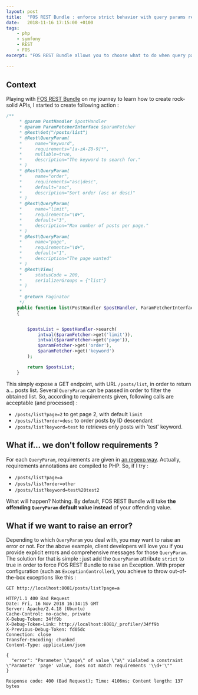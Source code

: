 ```yaml
---
layout: post
title:  "FOS REST Bundle : enforce strict behavior with query params requirements"
date:   2018-11-16 17:15:00 +0100
tags:
    - php
    - symfony
    - REST
    - FOS
excerpt: "FOS REST Bundle allows you to choose what to do when query params requirements are not met. Let's see how to choose."
    
---
```


## Context
Playing with [FOS REST Bundle](https://github.com/FriendsOfSymfony/FOSRestBundle) on my journey to learn how to create rock-solid APIs, I started to create following action :
 
```php
/**
     * @param PostHandler $postHandler
     * @param ParamFetcherInterface $paramFetcher
     * @Rest\Get("/posts/list")
     * @Rest\QueryParam(
     *     name="keyword",
     *     requirements="[a-zA-Z0-9]*",     
     *     nullable=true,
     *     description="The keyword to search for."
     * )
     * @Rest\QueryParam(
     *     name="order",
     *     requirements="asc|desc",
     *     default="asc",     
     *     description="Sort order (asc or desc)"
     * )
     * @Rest\QueryParam(
     *     name="limit",
     *     requirements="\d+",
     *     default="3",     
     *     description="Max number of posts per page."
     * )
     * @Rest\QueryParam(
     *     name="page",
     *     requirements="\d+",
     *     default="1",     
     *     description="The page wanted"
     * )
     * @Rest\View(
     *     statusCode = 200,
     *     serializerGroups = {"list"}
     * )
     *
     * @return Paginator
     */
    public function list(PostHandler $postHandler, ParamFetcherInterface $paramFetcher)
    {


        $postsList = $postHandler->search(
            intval($paramFetcher->get('limit')),
            intval($paramFetcher->get('page')),
            $paramFetcher->get('order'),
            $paramFetcher->get('keyword')
        );

        return $postsList;
    }
```

This simply expose a GET endpoint, with URL `/posts/list`, in order to return a... posts list. Several `QueryParam` can be passed in order to filter the obtained list. So, according to requirements given, following calls are acceptable (and processed) :
- `/posts/list?page=2` to get page 2, with default `limit`
- `/posts/list?order=desc` to order posts by ID descendant
- `/posts/list?keyword=test` to retrieves only posts with 'test' keyword.

## What if... we don't follow requirements ?

For each `QueryParam`, requirements are given in [an regexp way](https://symfony.com/doc/current/routing/conditions.html). Actually, requirements annotations are compiled to PHP. So, if I try :
 
 - `/posts/list?page=a`
 - `/posts/list?order=other`
 - `/posts/list?keyword=test%20test2`
 
 What will happen? Nothing. By default, FOS REST Bundle will take __the offending `QueryParam` default value instead__ of your offending value.
 
 ## What if we want to raise an error?
 Depending to which `QueryParam` you deal with, you may want to raise an error or not. For the above example, client developers will love you if you provide explicit errors and comprehensive messages for those `QueryParam`. The solution for that is simple : just add the `QueryParam` attribute `strict` to true in order to force FOS REST Bundle to raise an Exception.
 With proper configuration (such as `ExceptionController`), you achieve to throw out-of-the-box exceptions like this :
 
 ```
 GET http://localhost:8081/posts/list?page=a
 
 HTTP/1.1 400 Bad Request
 Date: Fri, 16 Nov 2018 16:34:15 GMT
 Server: Apache/2.4.18 (Ubuntu)
 Cache-Control: no-cache, private
 X-Debug-Token: 34ff9b
 X-Debug-Token-Link: http://localhost:8081/_profiler/34ff9b
 X-Previous-Debug-Token: fd05dc
 Connection: close
 Transfer-Encoding: chunked
 Content-Type: application/json
 
 {
   "error": "Parameter \"page\" of value \"a\" violated a constraint \"Parameter 'page' value, does not match requirements '\\d+'\""
 }
 
 Response code: 400 (Bad Request); Time: 4106ms; Content length: 137 bytes
 ```
 